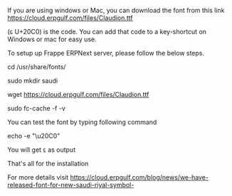 If you are using windows or Mac, you can download the font from this link https://cloud.erpgulf.com/files/Claudion.ttf

(⃀ U+20C0)  is the code.  You can add that code to a key-shortcut on Windows or mac for easy use. 


To setup up Frappe ERPNext server, please follow the below steps.


cd /usr/share/fonts/

sudo mkdir saudi

wget https://cloud.erpgulf.com/files/Claudion.ttf

sudo fc-cache -f -v


You can test the font by typing following command

echo -e "\u20C0"

You will get ⃀ as output


That's all for the installation

For more details visit  https://cloud.erpgulf.com/blog/news/we-have-released-font-for-new-saudi-riyal-symbol-
